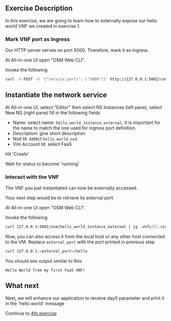 ## Exercise Description

In this exercise, we are going to learn how to externally expose our hello world VNF we created in exercise 1.


### Mark VNF port as Ingress

Our HTTP server serves on port 5000. Therefore, mark it as ingress. 

At All-in-one UI open "OSM Web CLI".


Invoke the following

```bash
curl -X POST -d '{"service_ports": ["5000"]}' http://127.0.0.1:5002/conf/hello_world_instance_external/hello_world_vnfd/1
```



## Instantiate the network service

At All-in-one UI, select "Editor" then select NS Instances (left pane), select New NS (right pane) fill in the following fields

* Name:           select name: `hello_world_instance_external`. It is important for the name to match the one used for ingress port definition.
* Description:    give short description
* Nsd Id:         select `hello_world_nsd`
* Vim Account Id: select FaaS

Hit 'Create'

Wait for status to become 'running'



### Interact with the VNF

The VNF you just instantiated can now be externally accessed.

Your next step would be to retrieve its external port.

At All-in-one UI open "OSM Web CLI".

Invoke the following

```bash
curl 127.0.0.1:5002/osm/hello_world_instance_external | jq .vnfs[0].vim_info.service.service_ports.\"5000\"
```

Now, you can also access it from the local host or any other host connected to the VM. Replace `external_port` with the port printed in previous step

```bash
curl 127.0.0.1:<external_port>/hello
```

You should see output similar to this:

```
Hello World from my first FaaS VNF!
```

## What next

Next, we will enhance our application to receive day0 parameter and print it in the 'hello world' message

Continue to [4th exercise](../exercise4)
